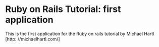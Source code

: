 # Ruby on Rails Tutorial: first application

This is the first application for the Ruby on rails tutorial by Michael Hartl [http: //michaelhartl.com/]